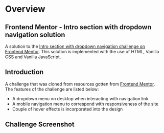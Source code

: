 # Overview
## Frontend Mentor - Intro section with dropdown navigation solution

A solution to the [Intro section with dropdown navigation challenge on Frontend Mentor](https://www.frontendmentor.io/challenges/intro-section-with-dropdown-navigation-ryaPetHE5). This solution is implemented with the use of HTML, Vanilla CSS and Vanilla JavaScript.

## Introduction
A challenge that was cloned from resources gotten from [Frontend Mentor](https://www.frontendmentor.io/challenges/intro-section-with-dropdown-navigation-ryaPetHE5). The features of the challenge are listed below:
 - A dropdown menu on desktop when interacting with navigation link
 - A mobile navigation menu to correspond with responsiveness of the site
 - Couple of hover effects is incorporated into the design
## Challenge Screenshot
